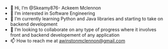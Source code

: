 - 👋 Hi, I’m @Skeamy876- Ackeem Mclennon
- 👀 I’m interested in Software Engineering
- 🌱 I’m currently learning Python and Java libraries and starting to take on backend development
- 💞️ I’m looking to collaborate on any type of progress where it involves front and backend developement of any application
- 📫 How to reach me at awinstonmclennon@gmail.com

<!---
Skeamy876/Skeamy876 is a ✨ special ✨ repository because its `README.md` (this file) appears on your GitHub profile.
You can click the Preview link to take a look at your changes.
--->
